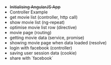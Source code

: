 - ~~Initialising AngularJS App~~
- Controller Example
- get movie list (controller, http call)
- show movie list (ng-repeat)
- optimise movie list row (directive)
- movie page (routing)
- getting movie data (service, promise)
- showing movie page when data loaded (resolve)
- login with facebook (controller)
- saving user session data (cookie)
- share with ´facebook´